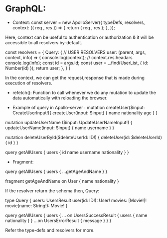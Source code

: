 # GraphQL: 


- Context: 
const server = new ApolloServer({
  typeDefs,
  resolvers,
  context: ({ req , res }) => {
    return { req , res };
  },
});

Here, context can be useful to authentication or authorization & it will be accessible to all resolvers by-default. 

const resolvers = {
  Query: {
    // USER RESOLVERS
    user: (parent, args, context, info) => {
        console.log(context); // context.res.headars
        console.log(info);
        const id = args.id;
        const user = _.find(UserList, { id: Number(id) });
        return user;
     },
    }
}

In the context, we can get the request,response that is made during execution of resolvers.



- refetch(): Function to call whenever we do any mutation to update the data automatically with reloading the browser. 



- Example of query in Apollo-server : 
mutation createUser($input: CreateUserInput!){
  createUser(input: $input) {
     name
     nationality
     age
  }
}

mutation updateUserName ($input: UpdateUserNameInput!) {
  updateUserName(input: $input) {
    name
    username
  }
}

mutation deleteUserById($deleteUserId: ID!) {
  deleteUser(id: $deleteUserId) {
    id
  }
}

query getAllUsers {
  users {
    id
    name
    username
    nationality
  }
}


- Fragment: 

query getAllUsers {
  users {
    ...getAgeAndName
  }
}

fragment getAgeAndName on User {
  name
  nationality
}



If the resolver return the schema then, Query: 

 type Query {
    users: UsersResult
    user(id: ID!): User!
    movies: [Movie!]!
    movie(name: String!): Movie!
  }

<!-- In the apollo-server -->

query getAllUsers {
  users {
    ... on UsersSuccessResult {
      users {
        name
        nationality
      }
    }
    ...on UsersErrorResult {
      message
    }
  }
}

Refer the type-defs and resolvers for more. 

